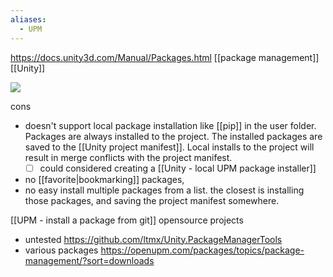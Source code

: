```yaml
---
aliases:
  - UPM
---
```

https://docs.unity3d.com/Manual/Packages.html
[[package management]]
[[Unity]]

![](https://docs.unity3d.com/uploads/Main/upm-ui.png)

cons
- doesn't support local package installation like [[pip]] in the user folder.
  Packages are always installed to the project.
  The installed packages are saved to the [[Unity project manifest]].
  Local installs to the project will result in merge conflicts with the project manifest.
	- [ ]   could considered creating a [[Unity - local UPM package installer]]
- no [[favorite|bookmarking]] packages, 
- no easy install multiple packages from a list.
  the closest is installing those packages, and saving the project manifest somewhere.

[[UPM - install a package from git]]
opensource projects 
- untested https://github.com/ltmx/Unity.PackageManagerTools
- various packages https://openupm.com/packages/topics/package-management/?sort=downloads